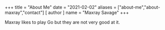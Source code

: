 +++
title = "About Me"
date = "2021-02-02"
aliases = ["about-me","about-maxray","contact"]
[ author ]
  name = "Maxray Savage"
+++

Maxray likes to play Go but they are not very good at it.

<!-- Find more on [Twitter](https://twitter.com/MaxraySavage). -->
